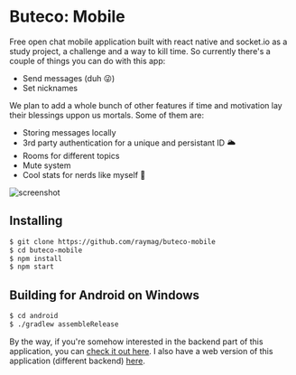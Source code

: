 # Buteco: Mobile
Free open chat mobile application built with react native and socket.io as a study project, a challenge and a way to kill time. 
So currently there's a couple of things you can do with this app:

- Send messages (duh 😜)
- Set nicknames

We plan to add a whole bunch of other features if time and motivation lay their blessings uppon us mortals. Some of them are:
- Storing messages locally 
- 3rd party authentication for a unique and persistant ID 🌥️
- Rooms for different topics 
- Mute system
- Cool stats for nerds like myself 👾

![screenshot](https://user-images.githubusercontent.com/29918030/184980617-c00fbea4-c596-4d51-ab7f-783a936dbfc8.png)

## Installing

```bash
$ git clone https://github.com/raymag/buteco-mobile
$ cd buteco-mobile
$ npm install
$ npm start
```

## Building for Android on Windows
```bash
$ cd android
$ ./gradlew assembleRelease
```

By the way, if you're somehow interested in the backend part of this application, you can [check it out here](https://github.com/raymag/open-buteco-server). 
I also have a web version of this application (different backend) [here](https://github.com/raymag/buteco).
